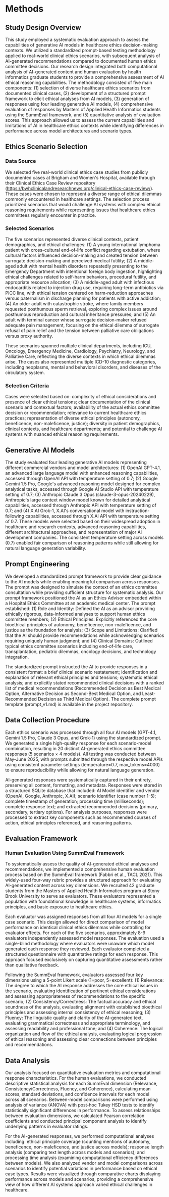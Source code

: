 # Methods

## Study Design Overview

This study employed a systematic evaluation approach to assess the capabilities of generative AI models in healthcare ethics decision-making contexts. We utilized a standardized prompt-based testing methodology applied to real-world clinical ethics scenarios, with subsequent analysis of AI-generated recommendations compared to documented human ethics committee decisions. Our research design integrated both computational analysis of AI-generated content and human evaluation by health informatics graduate students to provide a comprehensive assessment of AI ethical reasoning capabilities. The methodology consisted of five main components: (1) selection of diverse healthcare ethics scenarios from documented clinical cases, (2) development of a structured prompt framework to elicit ethical analyses from AI models, (3) generation of responses using four leading generative AI models, (4) comprehensive evaluation of responses by Masters of Applied Health Informatics students using the SummEval framework, and (5) quantitative analysis of evaluation scores. This approach allowed us to assess the current capabilities and limitations of AI in healthcare ethics contexts while identifying differences in performance across model architectures and scenario types.

## Ethics Scenario Selection

### Data Source
We selected five real-world clinical ethics case studies from publicly documented cases at Brigham and Women's Hospital, available through their Clinical Ethics Case Review repository (https://bwhclinicalandresearchnews.org/clinical-ethics-case-review/). These cases were chosen to represent a diverse range of ethical dilemmas commonly encountered in healthcare settings. The selection process prioritized scenarios that would challenge AI systems with complex ethical reasoning requirements while representing issues that healthcare ethics committees regularly encounter in practice.

### Selected Scenarios
The five scenarios represented diverse clinical contexts, patient demographics, and ethical challenges: (1) A young international lymphoma patient with cross-cultural end-of-life conflict regarding extubation, where cultural factors influenced decision-making and created tension between surrogate decision-making and perceived medical futility; (2) A middle-aged adult with mental health disorders repeatedly presenting to the Emergency Department with intentional foreign body ingestion, highlighting ethical challenges related to self-harm behaviors, procedural futility, and appropriate resource allocation; (3) A middle-aged adult with infectious endocarditis related to injection drug use, requiring long-term antibiotics via PICC line, with ethical tension centered on harm-reduction approaches versus paternalism in discharge planning for patients with active addiction; (4) An older adult with catastrophic stroke, where family members requested posthumous sperm retrieval, exploring complex issues around posthumous reproduction and cultural inheritance pressures; and (5) An adult with terminal cancer whose surrogate decision-maker refused adequate pain management, focusing on the ethical dilemma of surrogate refusal of pain relief and the tension between palliative care obligations versus proxy authority.

These scenarios spanned multiple clinical departments, including ICU, Oncology, Emergency Medicine, Cardiology, Psychiatry, Neurology, and Palliative Care, reflecting the diverse contexts in which ethical dilemmas arise. The cases also represented multiple ICD-10 diagnostic categories, including neoplasms, mental and behavioral disorders, and diseases of the circulatory system.

### Selection Criteria
Cases were selected based on: complexity of ethical considerations and presence of clear ethical tensions; clear documentation of the clinical scenario and contextual factors; availability of the actual ethics committee decision or recommendation; relevance to current healthcare ethics practices; representation of diverse ethical principles (autonomy, beneficence, non-maleficence, justice); diversity in patient demographics, clinical contexts, and healthcare departments; and potential to challenge AI systems with nuanced ethical reasoning requirements.

## Generative AI Models

The study evaluated four leading generative AI models representing different commercial vendors and model architectures: (1) OpenAI GPT-4.1, an advanced large language model with enhanced reasoning capabilities, accessed through OpenAI API with temperature setting of 0.7; (2) Google Gemini 1.5 Pro, Google's advanced reasoning model designed for complex analytical tasks, accessed through Google AI Studio API with temperature setting of 0.7; (3) Anthropic Claude 3 Opus (claude-3-opus-20240229), Anthropic's large context window model known for detailed analytical capabilities, accessed through Anthropic API with temperature setting of 0.7; and (4) X.AI Grok-1, X.AI's conversational model with instruction-following capabilities, accessed through X.AI API with temperature setting of 0.7. These models were selected based on their widespread adoption in healthcare and research contexts, advanced reasoning capabilities, different architectural approaches, and representation of major AI development companies. The consistent temperature setting across models (0.7) enabled fair comparison of reasoning patterns while still allowing for natural language generation variability.

## Prompt Engineering

We developed a standardized prompt framework to provide clear guidance to the AI models while enabling meaningful comparison across responses. The prompt was designed to simulate the context of an ethics committee consultation while providing sufficient structure for systematic analysis. Our prompt framework positioned the AI as an Ethics Advisor embedded within a Hospital Ethics Committee at an academic medical center. The prompt established: (1) Role and Identity: Defined the AI as an advisor providing ethically rigorous, data-informed analyses to support human ethics committee members; (2) Ethical Principles: Explicitly referenced the core bioethical principles of autonomy, beneficence, non-maleficence, and justice as the foundation for analysis; (3) Scope and Limitations: Clarified that the AI should provide recommendations while acknowledging scenarios requiring uniquely human judgment; and (4) Clinical Domains: Outlined typical ethics committee scenarios including end-of-life care, transplantation, pediatric dilemmas, oncology decisions, and technology integration.

The standardized prompt instructed the AI to provide responses in a consistent format: a brief clinical scenario restatement; identification and explanation of relevant ethical principles and tensions; systematic ethical analysis; and explicitly stated recommended clinical decisions with a ranked list of medical recommendations (Recommended Decision as Best Medical Option, Alternative Decision as Second-Best Medical Option, and Least-Recommended Decision as Third Medical Option). The complete prompt template (prompt_v1.md) is available in the project repository.

## Data Collection Procedure

Each ethics scenario was processed through all four AI models (GPT-4.1, Gemini 1.5 Pro, Claude 3 Opus, and Grok-1) using the standardized prompt. We generated a single high-quality response for each scenario-model combination, resulting in 20 distinct AI-generated ethics committee responses (5 scenarios × 4 models). All testing was conducted between May-June 2025, with prompts submitted through the respective model APIs using consistent parameter settings (temperature=0.7, max_tokens=4000) to ensure reproducibility while allowing for natural language generation.

AI-generated responses were systematically captured in their entirety, preserving all content, formatting, and metadata. Responses were stored in a structured SQLite database that included: AI Model identifier and vendor (OpenAI, Google, Anthropic, X.AI); scenario identifier (case number 1-5); complete timestamp of generation; processing time (milliseconds); complete response text; and extracted recommended decisions (primary, secondary, tertiary options). For analysis purposes, responses were processed to extract key components such as recommended courses of action, ethical principles referenced, and reasoning patterns.

## Evaluation Framework

### Human Evaluation Using SummEval Framework
To systematically assess the quality of AI-generated ethical analyses and recommendations, we implemented a comprehensive human evaluation process based on the SummEval framework (Fabbri et al., TACL 2021). This widely-used four-way rubric provides a structured approach for evaluating AI-generated content across key dimensions. We recruited 42 graduate students from the Masters of Applied Health Informatics program at Stony Brook University to serve as evaluators. These evaluators represented a population with foundational knowledge in healthcare systems, informatics principles, and basic exposure to healthcare ethics.

Each evaluator was assigned responses from all four AI models for a single case scenario. This design allowed for direct comparison of model performance on identical clinical ethics dilemmas while controlling for evaluator effects. For each of the five scenarios, approximately 8-9 evaluators independently assessed model responses. The evaluation used a single-blind methodology where evaluators were unaware which model generated each response they reviewed. Each evaluator completed a structured questionnaire with quantitative ratings for each response. This approach focused exclusively on capturing quantitative assessments rather than qualitative feedback.

Following the SummEval framework, evaluators assessed four key dimensions using a 5-point Likert scale (1=poor, 5=excellent): (1) Relevance: The degree to which the AI response addresses the core ethical issues in the scenario, evaluating identification of pertinent ethical considerations and assessing appropriateness of recommendations to the specific scenario; (2) Consistency/Correctness: The factual accuracy and ethical soundness of the analysis, evaluating alignment with established bioethical principles and assessing internal consistency of ethical reasoning; (3) Fluency: The linguistic quality and clarity of the AI-generated text, evaluating grammatical correctness and appropriate terminology, and assessing readability and professional tone; and (4) Coherence: The logical organization and flow of the ethical analysis, evaluating logical progression of ethical reasoning and assessing clear connections between principles and recommendations.

## Data Analysis

Our analysis focused on quantitative evaluation metrics and computational response characteristics. For the human evaluations, we conducted descriptive statistical analysis for each SummEval dimension (Relevance, Consistency/Correctness, Fluency, and Coherence), calculating mean scores, standard deviations, and confidence intervals for each model across all scenarios. Between-model comparisons were performed using analysis of variance (ANOVA) with post-hoc Tukey HSD tests to identify statistically significant differences in performance. To assess relationships between evaluation dimensions, we calculated Pearson correlation coefficients and conducted principal component analysis to identify underlying patterns in evaluator ratings.

For the AI-generated responses, we performed computational analyses including: ethical principle coverage (counting mentions of autonomy, beneficence, non-maleficence, and justice across models); response length analysis (comparing text length across models and scenarios); and processing time analysis (examining computational efficiency differences between models). We also analyzed vendor and model comparisons across scenarios to identify potential variations in performance based on ethical case types. Results were visualized through comparative charts displaying performance across models and scenarios, providing a comprehensive view of how different AI systems approach varied ethical challenges in healthcare.



